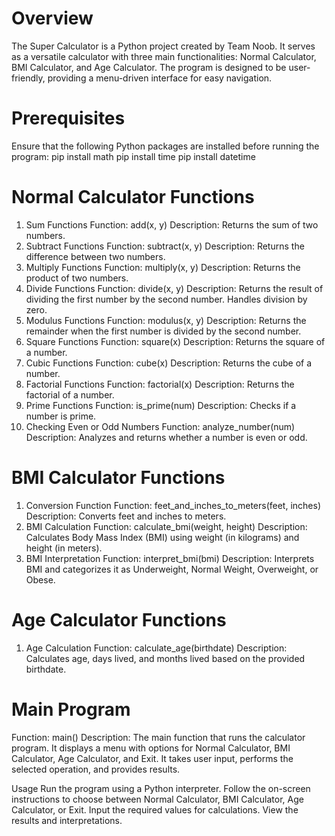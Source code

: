# Overview
The Super Calculator is a Python project created by Team Noob. It serves as a versatile calculator with three main functionalities: Normal Calculator, BMI Calculator, and Age Calculator. The program is designed to be user-friendly, providing a menu-driven interface for easy navigation.

# Prerequisites
Ensure that the following Python packages are installed before running the program:
pip install math
pip install time
pip install datetime

# Normal Calculator Functions
1. Sum Functions
Function: add(x, y)
Description: Returns the sum of two numbers.
2. Subtract Functions
Function: subtract(x, y)
Description: Returns the difference between two numbers.
3. Multiply Functions
Function: multiply(x, y)
Description: Returns the product of two numbers.
4. Divide Functions
Function: divide(x, y)
Description: Returns the result of dividing the first number by the second number. Handles division by zero.
5. Modulus Functions
Function: modulus(x, y)
Description: Returns the remainder when the first number is divided by the second number.
6. Square Functions
Function: square(x)
Description: Returns the square of a number.
7. Cubic Functions
Function: cube(x)
Description: Returns the cube of a number.
8. Factorial Functions
Function: factorial(x)
Description: Returns the factorial of a number.
9. Prime Functions
Function: is_prime(num)
Description: Checks if a number is prime.
10. Checking Even or Odd Numbers
Function: analyze_number(num)
Description: Analyzes and returns whether a number is even or odd.

# BMI Calculator Functions
1. Conversion Function
Function: feet_and_inches_to_meters(feet, inches)
Description: Converts feet and inches to meters.
2. BMI Calculation
Function: calculate_bmi(weight, height)
Description: Calculates Body Mass Index (BMI) using weight (in kilograms) and height (in meters).
3. BMI Interpretation
Function: interpret_bmi(bmi)
Description: Interprets BMI and categorizes it as Underweight, Normal Weight, Overweight, or Obese.

# Age Calculator Functions
1. Age Calculation
Function: calculate_age(birthdate)
Description: Calculates age, days lived, and months lived based on the provided birthdate.

# Main Program
Function: main()
Description: The main function that runs the calculator program. It displays a menu with options for Normal Calculator, BMI Calculator, Age Calculator, and Exit. It takes user input, performs the selected operation, and provides results.

Usage
Run the program using a Python interpreter.
Follow the on-screen instructions to choose between Normal Calculator, BMI Calculator, Age Calculator, or Exit.
Input the required values for calculations.
View the results and interpretations.

